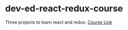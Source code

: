 # dev-ed-react-redux-course

Three projects to learn react and redux. 
[Course Link](https://developedbyed.com/p/the-creative-react-and-redux-course)
